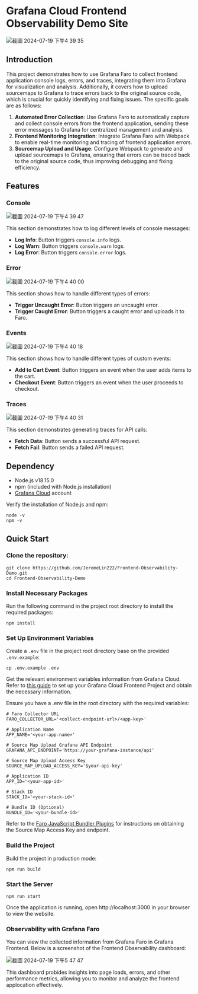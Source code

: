 # Grafana Cloud Frontend Observability Demo Site
![截圖 2024-07-19 下午4 39 35](https://github.com/user-attachments/assets/61955f51-d785-4c1f-ba12-de8c4624ff61)


## Introduction

This project demonstrates how to use Grafana Faro to collect frontend application console logs, errors, and traces, integrating them into Grafana for visualization and analysis. Additionally, it covers how to upload sourcemaps to Grafana to trace errors back to the original source code, which is crucial for quickly identifying and fixing issues. The specific goals are as follows:

1. **Automated Error Collection**: Use Grafana Faro to automatically capture and collect console errors from the frontend application, sending these error messages to Grafana for centralized management and analysis.
2. **Frontend Monitoring Integration**: Integrate Grafana Faro with Webpack to enable real-time monitoring and tracing of frontend application errors.
3. **Sourcemap Upload and Usage**: Configure Webpack to generate and upload sourcemaps to Grafana, ensuring that errors can be traced back to the original source code, thus improving debugging and fixing efficiency.

## Features

### Console
![截圖 2024-07-19 下午4 39 47](https://github.com/user-attachments/assets/e379bef9-ef61-4bf5-97d5-551a9f119400)


This section demonstrates how to log different levels of console messages:

- **Log Info**: Button triggers `console.info` logs.
- **Log Warn**: Button triggers `console.warn` logs.
- **Log Error**: Button triggers `console.error` logs.

### Error
![截圖 2024-07-19 下午4 40 00](https://github.com/user-attachments/assets/65b024d2-d6b1-4a93-8b70-396ca6efbac3)


This section shows how to handle different types of errors:

- **Trigger Uncaught Error**: Button triggers an uncaught error.
- **Trigger Caught Error**: Button triggers a caught error and uploads it to Faro.

### Events
![截圖 2024-07-19 下午4 40 18](https://github.com/user-attachments/assets/36c0c77e-f1fe-4856-a528-1b809e216f55)


This section shows how to handle different types of custom events:

- **Add to Cart Event**:  Button triggers an event when the user adds items to the cart.
- **Checkout Event**: Button triggers an event when the user proceeds to checkout.


### Traces
![截圖 2024-07-19 下午4 40 31](https://github.com/user-attachments/assets/ca512186-5637-4eb3-9fcc-68265f6c8dfc)


This section demonstrates generating traces for API calls:

- **Fetch Data**: Button sends a successful API request.
- **Fetch Fail**: Button sends a failed API request.

## Dependency

- Node.js v18.15.0
- npm (included with Node.js installation)
- [Grafana Cloud](https://grafana.com/auth/sign-up/create-user) account

Verify the installation of Node.js and npm:

```
node -v
npm -v
```
## Quick Start

### Clone the repository:

```
git clone https://github.com/JeromeLin222/Frontend-Observability-Demo.git
cd Frontend-Observability-Demo
```

### Install Necessary Packages

Run the following command in the project root directory to install the required packages:

```
npm install
```

### Set Up Environment Variables
Create a `.env` file in the project root directory base on the provided `.env.example`:
```
cp .env.example .env
```

Get the relevant environment variables information from Grafana Cloud. Refer to [this guide](https://grafana.com/docs/grafana-cloud/monitor-applications/frontend-observability/quickstart/javascript/) to set up your Grafana Cloud Frontend Project and obtain the necessary information.

Ensure you have a .env file in the root directory with the required variables:

```
# Faro Collector URL
FARO_COLLECTOR_URL='<collect-endpoint-url>/<app-key>'

# Application Name
APP_NAME='<your-app-name>'

# Source Map Upload Grafana API Endpoint
GRAFANA_API_ENDPOINT='https://your-grafana-instance/api'

# Source Map Upload Access Key
SOURCE_MAP_UPLOAD_ACCESS_KEY='$your-api-key'

# Application ID
APP_ID='<your-app-id>'

# Stack ID
STACK_ID='<your-stack-id>'

# Bundle ID (Optional)
BUNDLE_ID='<your-bundle-id>'

```
Refer to the [Faro JavaScript Bundler Plugins](https://grafana.com/docs/grafana-cloud/monitor-applications/frontend-observability/sourcemap-upload-plugins/) for instructions on obtaining the Source Map Access Key and endpoint.

### Build the Project

Build the project in production mode:

```
npm run build
```

### Start the Server

```
npm run start
```

Once the application is running, open http://localhost:3000 in your browser to view the website.

### Observability with Grafana Faro
You can view the collected information from Grafana Faro in Grafana Frontend. Below is a screenshot of the Frontend Observability dashboard:

![截圖 2024-07-19 下午5 47 47](https://github.com/user-attachments/assets/4db58954-2464-4c4a-bd76-674e721bbadf)

This dashboard probides insights into page loads, errors, and other performance metrics, allowing you to monitor and analyze the frontend applocation effectively.

